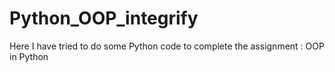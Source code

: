 # Python_OOP_integrify
Here I have tried to do some Python code to complete the assignment : OOP in Python
